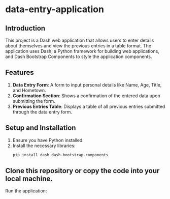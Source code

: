 # data-entry-application

## Introduction
This project is a Dash web application that allows users to enter details about themselves and view the previous entries in a table format. The application uses Dash, a Python framework for building web applications, and Dash Bootstrap Components to style the application components.

## Features
1. **Data Entry Form**: A form to input personal details like Name, Age, Title, and Hometown.
2. **Confirmation Section**: Shows a confirmation of the entered data upon submitting the form.
3. **Previous Entries Table**: Displays a table of all previous entries submitted through the data entry form.

## Setup and Installation
1. Ensure you have Python installed.
2. Install the necessary libraries:
   ```bash
   pip install dash dash-bootstrap-components
   
## Clone this repository or copy the code into your local machine.

Run the application:
